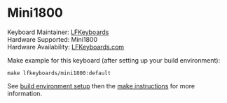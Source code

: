 Mini1800
===

Keyboard Maintainer: [LFKeyboards](https://github.com/lfkeyboards)  
Hardware Supported: Mini1800  
Hardware Availability: [LFKeyboards.com](https://www.lfkeyboards.com/)

Make example for this keyboard (after setting up your build environment):

    make lfkeyboards/mini1800:default

See [build environment setup](https://docs.qmk.fm/#/getting_started_build_tools) then the [make instructions](https://docs.qmk.fm/#/getting_started_make_guide) for more information. 
